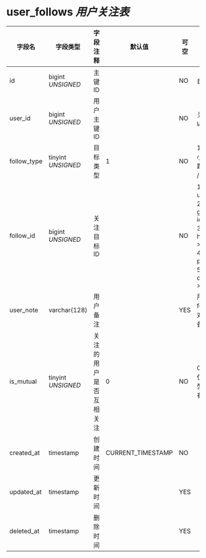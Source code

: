 # user_follows *用户关注表*

| 字段名 | 字段类型 | 字段注释 | 默认值 | 可空 | 备注 |
| --- | --- | --- | --- | --- | --- |
| id | bigint *UNSIGNED* | 主键 ID |  | NO | 自动递赠 |
| user_id | bigint *UNSIGNED* | 用户主键 ID |  | NO | 关联字段 [users->id](users.md) |
| follow_type | tinyint *UNSIGNED* | 目标类型 | 1 | NO | 1.用户 / 2.小组 / 3.话题 / 4.帖子 / 5.评论 |
| follow_id | bigint *UNSIGNED* | 关注目标 ID |  | NO | 1.关联字段 users > id<br>2.关联字段 groups > id<br>3.关联字段 hashtags > id<br>4.关联字段 posts > id<br>5.关联字段 comments > id |
| user_note | varchar(128) | 用户备注 |  | YES | 用户对 follow 的对象进行备注 |
| is_mutual | tinyint *UNSIGNED* | 关注的用户是否互相关注 | 0 | NO | 0.否 / 1.是<br>仅“目标类型”为“1”时有用 |
| created_at | timestamp | 创建时间 | CURRENT_TIMESTAMP | NO |  |
| updated_at | timestamp | 更新时间 |  | YES |  |
| deleted_at | timestamp | 删除时间 |  | YES |  |